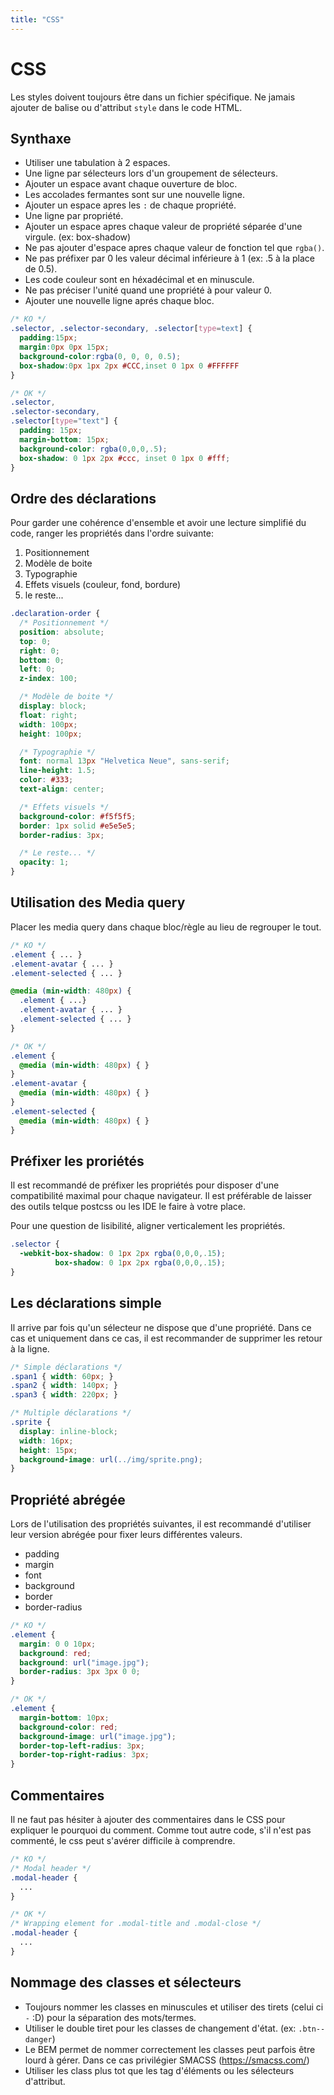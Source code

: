 ```yaml
---
title: "CSS"
---
```


# CSS

Les styles doivent toujours être dans un fichier spécifique. Ne jamais ajouter de balise ou d'attribut `style` dans le code HTML.

## Synthaxe
- Utiliser une tabulation à 2 espaces.
- Une ligne par sélecteurs lors d'un groupement de sélecteurs.
- Ajouter un espace avant chaque ouverture de bloc.
- Les accolades fermantes sont sur une nouvelle ligne.
- Ajouter un espace apres les `:` de chaque propriété.
- Une ligne par propriété.
- Ajouter un espace apres chaque valeur de propriété séparée d'une virgule. (ex: box-shadow)
- Ne pas ajouter d'espace apres chaque valeur de fonction tel que `rgba()`.
- Ne pas préfixer par 0 les valeur décimal inférieure à 1 (ex: .5 à la place de 0.5).
- Les code couleur sont en héxadécimal et en minuscule.
- Ne pas préciser l'unité quand une propriété à pour valeur 0.
- Ajouter une nouvelle ligne aprés chaque bloc.

```css
/* KO */
.selector, .selector-secondary, .selector[type=text] {
  padding:15px;
  margin:0px 0px 15px;
  background-color:rgba(0, 0, 0, 0.5);
  box-shadow:0px 1px 2px #CCC,inset 0 1px 0 #FFFFFF
}

/* OK */
.selector,
.selector-secondary,
.selector[type="text"] {
  padding: 15px;
  margin-bottom: 15px;
  background-color: rgba(0,0,0,.5);
  box-shadow: 0 1px 2px #ccc, inset 0 1px 0 #fff;
}
```

## Ordre des déclarations
Pour garder une cohérence d'ensemble et avoir une lecture simplifié du code, ranger les propriétés dans l'ordre suivante:
1. Positionnement
2. Modèle de boite
3. Typographie
4. Effets visuels (couleur, fond, bordure)
5. le reste...

```css
.declaration-order {
  /* Positionnement */
  position: absolute;
  top: 0;
  right: 0;
  bottom: 0;
  left: 0;
  z-index: 100;

  /* Modèle de boite */
  display: block;
  float: right;
  width: 100px;
  height: 100px;

  /* Typographie */
  font: normal 13px "Helvetica Neue", sans-serif;
  line-height: 1.5;
  color: #333;
  text-align: center;

  /* Effets visuels */
  background-color: #f5f5f5;
  border: 1px solid #e5e5e5;
  border-radius: 3px;

  /* Le reste... */
  opacity: 1;
}
```

## Utilisation des Media query
Placer les media query dans chaque bloc/règle au lieu de regrouper le tout.

```css
/* KO */
.element { ... }
.element-avatar { ... }
.element-selected { ... }

@media (min-width: 480px) {
  .element { ...}
  .element-avatar { ... }
  .element-selected { ... }
}

/* OK */
.element { 
  @media (min-width: 480px) { }
}
.element-avatar {
  @media (min-width: 480px) { }
}
.element-selected {
  @media (min-width: 480px) { }
}
```

## Préfixer les proriétés
Il est recommandé de préfixer les propriétés pour disposer d'une compatibilité maximal pour chaque navigateur. Il est préférable de laisser des outils telque postcss ou les IDE le faire à votre place.

Pour une question de lisibilité, aligner verticalement les propriétés.

```css
.selector {
  -webkit-box-shadow: 0 1px 2px rgba(0,0,0,.15);
          box-shadow: 0 1px 2px rgba(0,0,0,.15);
}
```

## Les déclarations simple
Il arrive par fois qu'un sélecteur ne dispose que d'une propriété. Dans ce cas et uniquement dans ce cas, il est recommander de supprimer les retour à la ligne.

```css
/* Simple déclarations */
.span1 { width: 60px; }
.span2 { width: 140px; }
.span3 { width: 220px; }

/* Multiple déclarations */
.sprite {
  display: inline-block;
  width: 16px;
  height: 15px;
  background-image: url(../img/sprite.png);
}
```

## Propriété abrégée
Lors de l'utilisation des propriétés suivantes, il est recommandé d'utiliser leur version abrégée pour fixer leurs différentes valeurs.
- padding
- margin
- font
- background
- border
- border-radius

```css
/* KO */
.element {
  margin: 0 0 10px;
  background: red;
  background: url("image.jpg");
  border-radius: 3px 3px 0 0;
}

/* OK */
.element {
  margin-bottom: 10px;
  background-color: red;
  background-image: url("image.jpg");
  border-top-left-radius: 3px;
  border-top-right-radius: 3px;
}
```

## Commentaires

Il ne faut pas hésiter à ajouter des commentaires dans le CSS pour expliquer le pourquoi du comment. Comme tout autre code, s'il n'est pas commenté, le css peut s'avérer difficile à comprendre.

```css
/* KO */
/* Modal header */
.modal-header {
  ...
}

/* OK */
/* Wrapping element for .modal-title and .modal-close */
.modal-header {
  ...
}
```

## Nommage des classes et sélecteurs
- Toujours nommer les classes en minuscules et utiliser des tirets (celui ci `-` :D) pour la séparation des mots/termes.
- Utiliser le double tiret pour les classes de changement d'état. (ex: `.btn--danger`)
- Le BEM permet de nommer correctement les classes peut parfois être lourd à gérer. Dans ce cas privilégier SMACSS (https://smacss.com/)
- Utiliser les class plus tot que les tag d'éléments ou les sélecteurs d'attribut.
